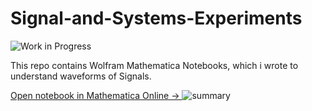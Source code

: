 # Signal-and-Systems-Experiments
![Work in Progress](https://img.shields.io/badge/Work-In--Progress-purple.svg?longCache=true&style=popout-square)

This repo contains Wolfram Mathematica Notebooks, which i wrote to understand waveforms of Signals.



[Open notebook in Mathematica Online -> ](http://entc.ml/complex_exponentials)
![summary](https://github.com/ramithuh/Signal-and-Systems-Experiments/blob/master/sample.png?raw=true)

